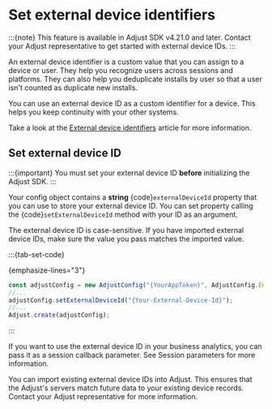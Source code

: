 # Set external device identifiers
:::{note}
This feature is available in Adjust SDK v4.21.0 and later. Contact your Adjust representative to get started with external device IDs.
:::

An external device identifier is a custom value that you can assign to a device or user. They help you recognize users across sessions and platforms. They can also help you deduplicate installs by user so that a user isn't counted as duplicate new installs.

You can use an external device ID as a custom identifier for a device. This helps you keep continuity with your other systems.

Take a look at the [External device identifiers](https://help.adjust.com/en/article/external-device-identifiers) article for more information.

## Set external device ID

:::{important}
You must set your external device ID __before__ initializing the Adjust SDK.
:::

Your config object contains a __string__ {code}`externalDeviceId` property that you can use to store your external device ID. You can set property calling the {code}`setExternalDeviceId` method with your ID as an argument.

The external device ID is case-sensitive. If you have imported external device IDs, make sure the value you pass matches the imported value.

:::{tab-set-code}

{emphasize-lines="3"}
```js
const adjustConfig = new AdjustConfig("{YourAppToken}", AdjustConfig.EnvironmentSandbox);
//...
adjustConfig.setExternalDeviceId("{Your-External-Device-Id}");
//...
Adjust.create(adjustConfig);
```

:::

If you want to use the external device ID in your business analytics, you can pass it as a session callback parameter. See Session parameters for more information.

You can import existing external device IDs into Adjust. This ensures that the Adjust's servers match future data to your existing device records. Contact your Adjust representative for more information.
